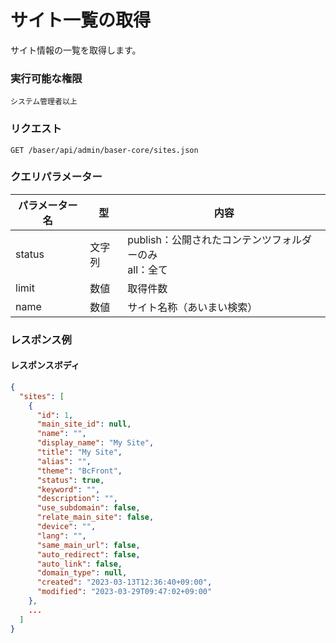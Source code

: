 # サイト一覧の取得

サイト情報の一覧を取得します。

### 実行可能な権限
```
システム管理者以上
```

### リクエスト
```
GET /baser/api/admin/baser-core/sites.json
``` 

### クエリパラメーター

| パラメーター名           | 型 | 内容                                       |
|-------------------| --- |------------------------------------------|
| status            | 文字列 | publish：公開されたコンテンツフォルダーのみ<br>all：全て |
| limit             | 数値 | 取得件数                                     |
| name              | 数値 | サイト名称（あいまい検索）                                |

### レスポンス例
#### レスポンスボディ
```json
{
  "sites": [
    {
      "id": 1,
      "main_site_id": null,
      "name": "",
      "display_name": "My Site",
      "title": "My Site",
      "alias": "",
      "theme": "BcFront",
      "status": true,
      "keyword": "",
      "description": "",
      "use_subdomain": false,
      "relate_main_site": false,
      "device": "",
      "lang": "",
      "same_main_url": false,
      "auto_redirect": false,
      "auto_link": false,
      "domain_type": null,
      "created": "2023-03-13T12:36:40+09:00",
      "modified": "2023-03-29T09:47:02+09:00"
    },
    ...
  ]
}

```
